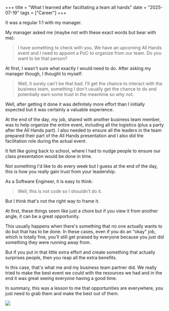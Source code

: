 +++
title = "What I learned after facilitating a team all hands"
date  = "2025-07-19"
tags = ["Career"]
+++

It was a regular 1:1 with my manager.

My manager asked me (maybe not with these exact words but bear with me):
> I have something to check with you. We have an upcoming All Hands
> event and I need to appoint a PoC to organize from our team. 
> Do you want to be that person?

At first, I wasn't sure what exactly I would need to do.
After asking my manager though, I thought to myself:
> Well, it surely can't be that bad. I'll get the chance to interact
> with the business team, something I don't usually get the chance to do
> and potentially earn some trust in the meantime so why not.

Well, after getting it done it was definitely more effort than I initially expected but it was certainly a valuable experience.

At the end of the day, my job, shared with another business team member, was to
help organize the entire event, including all the logistics (plus a party after
the All Hands part). I also needed to ensure all the leaders in the team
prepared their part of the All Hands presentation and I also did the
facilitation role during the actual event.

It felt like going back to school, where I had to nudge people to ensure our
class presentation would be done in time. 

Not something I'd like to do every week but I guess at the end of the day, 
this is how you really gain trust from your leadership.

As a Software Engineer, it is easy to think:
> Well, this is not code so I shouldn't do it.

But I think that's not the right way to frame it.

At first, these things seem like just a chore but if you view it from another angle, it can be a great opportunity.

This usually happens when there's something that no one actually wants to do
but that has to be done. In these cases, even if you do an "okay" job, which is
totally fine, you'll still get praised by everyone because you just did
something they were running away from.

But if you put in that little extra effort and create something that actually surprises people, then you reap all the extra benefits.

In this case, that's what me and my business team partner did. We really tried to make the best event we could
with the resources we had and in the end it was great seeing everyone having a good time.

In summary, this was a lesson to me that opportunities are everywhere, you just need to grab them and make the best
out of them.

![](/static/furusato.jpg)

